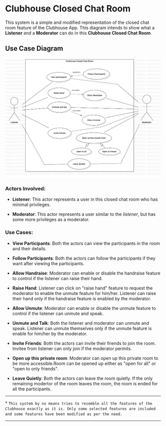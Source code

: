 # **Clubhouse Closed Chat Room**

This system is a simple and modified representation of the closed chat room feature of the Clubhouse App. This diagram intends to show what a **Listener** and a **Moderator** can do in this **Clubhouse Closed Chat Room**.

## **Use Case Diagram**

![Alternate image text](./UseCaseDiagram.jpg)

### **Actors Involved**:

- **Listener**:
  This actor represents a user in this closed chat room who has minimal privileges.

- **Moderator**:
  This actor represents a user similar to the _listener_, but has some more privileges as a moderator.

### **Use Cases**:

- **View Participants**:
  Both the actors can view the participants in the room and their details.

- **Follow Participants**:
  Both the actors can follow the participants if they want after viewing the participants.

- **Allow Handraise**:
  Moderator can enable or disable the handraise feature to control if the listener can raise their hand.

- **Raise Hand**:
  Listener can click on "raise hand" feature to request the moderator to enable the unmute feature for him/her. Listener can raise their hand only if the handraise feature is enabled by the moderator.

- **Allow Unmute**:
  Moderator can enable or disable the unmute feature to control if the listener can unmute and speak.

- **Unmute and Talk**:
  Both the listener and moderator can unmute and speak. Listener can unmute themselves only if the unmute feature is enable for him/her by the moderator.

- **Invite Friends**:
  Both the actors can invite their friends to join the room. Invitee from listener can only join if the moderator permits.

- **Open up this private room**:
  Moderator can open up this private room to be more accessible.Room can be opened up either as "open for all" or "open to only friends".

- **Leave Quietly**:
  Both the actors can leave the room quietly. If the only remaining modertor of the room leaves the room, the room is ended for all the participants.

---

\* `This system by no means tries to resemble all the features of the Clubhouse exactly as it is. Only some selected features are included and some features have been modified as per the need.`

---
